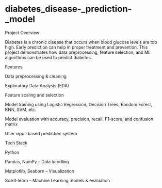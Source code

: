 # diabetes_disease-_prediction-_model



 Project Overview

Diabetes is a chronic disease that occurs when blood glucose levels are too high. Early prediction can help in proper treatment and prevention.
This project demonstrates how data preprocessing, feature selection, and ML algorithms can be used to predict diabetes.

Features


Data preprocessing & cleaning

Exploratory Data Analysis (EDA)

Feature scaling and selection

Model training using Logistic Regression, Decision Trees, Random Forest, KNN, SVM, etc.

Model evaluation with accuracy, precision, recall, F1-score, and confusion matrix

User input-based prediction system

 Tech Stack
 

Python 

Pandas, NumPy – Data handling

Matplotlib, Seaborn – Visualization

Scikit-learn – Machine Learning models & evaluation
